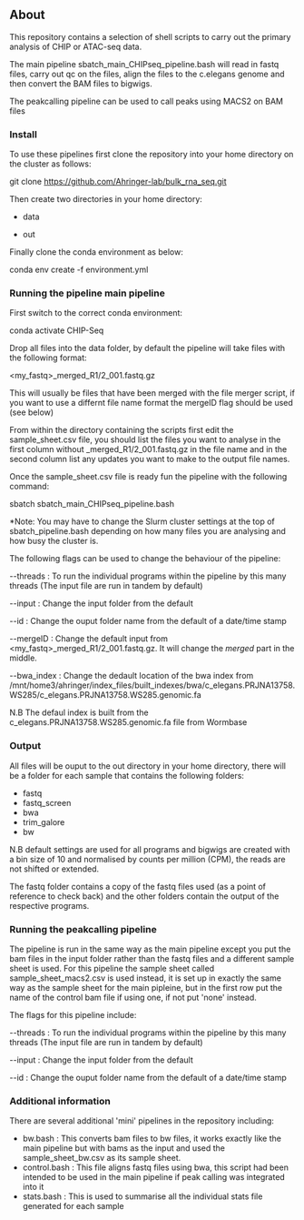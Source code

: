 ## About

This repository contains a selection of shell scripts to carry out the primary analysis of CHIP or ATAC-seq data.

The main pipeline sbatch_main_CHIPseq_pipeline.bash will read in fastq files, carry out qc on the files, align the files to the c.elegans genome and then convert the BAM files to bigwigs.

The peakcalling pipeline can be used to call peaks using MACS2 on BAM files

### Install

To use these pipelines first clone the repository into your home directory on the cluster as follows:

git clone https://github.com/Ahringer-lab/bulk_rna_seq.git

Then create two directories in your home directory:

* data

* out

Finally clone the conda environment as below:

conda env create -f environment.yml

### Running the pipeline main pipeline

First switch to the correct conda environment:

conda activate CHIP-Seq

Drop all files into the data folder, by default the pipeline will take files with the following format:

<my_fastq>_merged_R1/2_001.fastq.gz

This will usually be files that have been merged with the file merger script, if you want to use a differnt file name format the mergeID flag should be used (see below)

From within the directory containing the scripts first edit the sample_sheet.csv file, you should list the files you want to analyse in the first column without _merged_R1/2_001.fastq.gz in the file name and 
in the second column list any updates you want to make to the output file names. 

Once the sample_sheet.csv file is ready fun the pipeline with the following command:

sbatch sbatch_main_CHIPseq_pipeline.bash

*Note: You may have to change the Slurm cluster settings at the top of sbatch_pipeline.bash depending on how many files you are analysing and how busy the cluster is.

The following flags can be used to change the behaviour of the pipeline:

--threads : To run the individual programs within the pipeline by this many threads (The input file are run in tandem by default)

--input : Change the input folder from the default

--id : Change the ouput folder name from the default of a date/time stamp

--mergeID : Change the default input from <my_fastq>_merged_R1/2_001.fastq.gz. It will change the _merged_ part in the middle.

--bwa_index : Change the dedault location of the bwa index from /mnt/home3/ahringer/index_files/built_indexes/bwa/c_elegans.PRJNA13758.WS285/c_elegans.PRJNA13758.WS285.genomic.fa

N.B The defaul index is built from the c_elegans.PRJNA13758.WS285.genomic.fa file from Wormbase

### Output

All files will be ouput to the out directory in your home directory, there will be a folder for each sample that contains the following folders:

* fastq  
* fastq_screen  
* bwa  
* trim_galore
* bw

N.B default settings are used for all programs and bigwigs are created with a bin size of 10 and normalised by counts per million (CPM), the reads are not shifted or extended.

The fastq folder contains a copy of the fastq files used (as a point of reference to check back) and the other folders contain the output of the respective programs.

### Running the peakcalling pipeline

The pipeline is run in the same way as the main pipeline except you put the bam files in the input folder rather than the fastq files and a different sample sheet is used. For this pipeline the sample sheet called sample_sheet_macs2.csv is used instead, it is set up in exactly the same way as the sample sheet for the main pipleine, but in the first row put the name of the control bam file if using one, if not put 'none' instead.

The flags for this pipeline include:

--threads : To run the individual programs within the pipeline by this many threads (The input file are run in tandem by default)

--input : Change the input folder from the default

--id : Change the ouput folder name from the default of a date/time stamp

### Additional information

There are several additional 'mini' pipelines in the repository including:

* bw.bash : This converts bam files to bw files, it works exactly like the main pipeline but with bams as the input and used the sample_sheet_bw.csv as its sample sheet.
* control.bash : This file aligns fastq files using bwa, this script had been intended to be used in the main pipeline if peak calling was integrated into it
* stats.bash : This is used to summarise all the individual stats file generated for each sample

